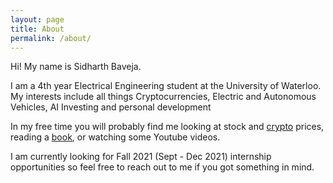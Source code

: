 ```yaml
---
layout: page
title: About
permalink: /about/
---
```


Hi! My name is Sidharth Baveja.

I am a 4th year Electrical Engineering student at the University of Waterloo.
My interests include all things Cryptocurrencies, Electric and Autonomous Vehicles, AI Investing and personal development

In my free time you will probably find me looking at stock and [crypto](https://blockfi.com/?ref=552bdfc5) prices, reading a [book](https://www.goodreads.com/user/show/126577647-sidharth-baveja), or watching some Youtube videos.

I am currently looking for Fall 2021 (Sept - Dec 2021) internship opportunities so feel free to reach out to me if you got something in mind.
